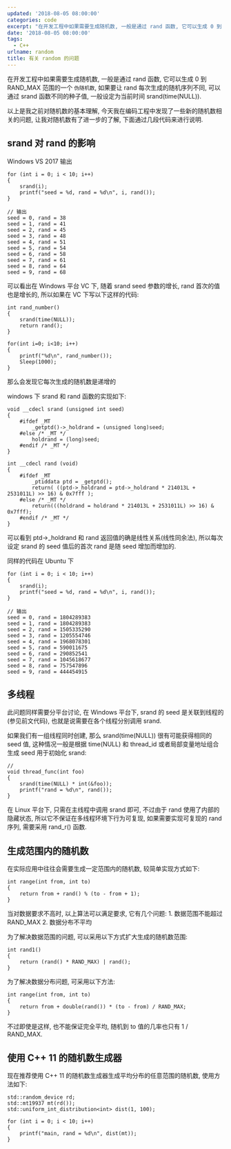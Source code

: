 ```yaml
---
updated: '2018-08-05 08:00:00'
categories: code
excerpt: "在开发工程中如果需要生成随机数, 一般是通过 rand 函数, 它可以生成 0 到 RAND_MAX 范围的一个\_伪随机数, 如果要让 rand 每次生成的随机序列不同, 可以通过 srand 函数不同的种子值, 一般设定为当前时间 srand(time(NULL)).\n以上是我之前对随机数的基本理解, 今天我在编码工程中发现了一些新的随机数相关的问题, 让我对随机数有了进一步的了解, 下面通过几段代码来进行说明."
date: '2018-08-05 08:00:00'
tags:
  - C++
urlname: random
title: 有关 random 的问题
---
```


在开发工程中如果需要生成随机数, 一般是通过 rand 函数, 它可以生成 0 到 RAND_MAX 范围的一个 `伪随机数`, 如果要让 rand 每次生成的随机序列不同, 可以通过 srand 函数不同的种子值, 一般设定为当前时间 srand(time(NULL)).


以上是我之前对随机数的基本理解, 今天我在编码工程中发现了一些新的随机数相关的问题, 让我对随机数有了进一步的了解, 下面通过几段代码来进行说明.


## srand 对 rand 的影响


Windows VS 2017 输出


```text
for (int i = 0; i < 10; i++)
{
    srand(i);
    printf("seed = %d, rand = %d\n", i, rand());
}

// 输出
seed = 0, rand = 38
seed = 1, rand = 41
seed = 2, rand = 45
seed = 3, rand = 48
seed = 4, rand = 51
seed = 5, rand = 54
seed = 6, rand = 58
seed = 7, rand = 61
seed = 8, rand = 64
seed = 9, rand = 68

```


可以看出在 Windows 平台 VC 下, 随着 srand seed 参数的增长, rand 首次的值也是增长的, 所以如果在 VC 下写以下这样的代码:


```text
int rand_number()
{
    srand(time(NULL));
    return rand();
}

for(int i=0; i<10; i++)
{
    printf("%d\n", rand_number());
    Sleep(1000);
}

```


那么会发现它每次生成的随机数是递增的


windows 下 srand 和 rand 函数的实现如下:


```text
void __cdecl srand (unsigned int seed)
{
    #ifdef _MT
        _getptd()->_holdrand = (unsigned long)seed;
    #else /* _MT */
        holdrand = (long)seed;
    #endif /* _MT */
}

int __cdecl rand (void)
{
    #ifdef _MT
        _ptiddata ptd = _getptd();
        return( ((ptd->_holdrand = ptd->_holdrand * 214013L + 2531011L) >> 16) & 0x7fff );
    #else /* _MT */
        return(((holdrand = holdrand * 214013L + 2531011L) >> 16) & 0x7fff);
    #endif /* _MT */
}

```


可以看到 ptd->_holdrand 和 rand 返回值的确是线性关系(线性同余法), 所以每次设定 srand 的 seed 值后的首次 rand 是随 seed 增加而增加的.


同样的代码在 Ubuntu 下


```text
for (int i = 0; i < 10; i++)
{
    srand(i);
    printf("seed = %d, rand = %d\n", i, rand());
}

// 输出
seed = 0, rand = 1804289383
seed = 1, rand = 1804289383
seed = 2, rand = 1505335290
seed = 3, rand = 1205554746
seed = 4, rand = 1968078301
seed = 5, rand = 590011675
seed = 6, rand = 290852541
seed = 7, rand = 1045618677
seed = 8, rand = 757547896
seed = 9, rand = 444454915

```


## 多线程


此问题同样需要分平台讨论, 在 Windows 平台下, srand 的 seed 是关联到线程的(参见前文代码), 也就是说需要在各个线程分别调用 srand.


如果我们有一组线程同时创建, 那么 srand(time(NULL)) 很有可能获得相同的 seed 值, 这种情况一般是根据 time(NULL) 和 thread_id 或者局部变量地址组合生成 seed 用于初始化 srand:


```text
//
void thread_func(int foo)
{
    srand(time(NULL) * int(&foo));
    printf("rand = %d\n", rand());
}

```


在 Linux 平台下, 只需在主线程中调用 srand 即可, 不过由于 rand 使用了内部的隐藏状态, 所以它不保证在多线程环境下行为可复现, 如果需要实现可复现的 rand 序列, 需要采用 rand_r() 函数.


## 生成范围内的随机数


在实际应用中往往会需要生成一定范围内的随机数, 较简单实现方式如下:


```text
int range(int from, int to)
{
    return from + rand() % (to - from + 1);
}

```


当对数据要求不高时, 以上算法可以满足要求, 它有几个问题: 1. 数据范围不能超过 RAND_MAX 2. 数据分布不平均


为了解决数据范围的问题, 可以采用以下方式扩大生成的随机数范围:


```text
int rand1()
{
    return (rand() * RAND_MAX) | rand();
}

```


为了解决数据分布问题, 可采用以下方法:


```text
int range(int from, int to)
{
    return from + double(rand()) * (to - from) / RAND_MAX;
}

```


不过即使是这样, 也不能保证完全平均, 随机到 to 值的几率也只有 1 / RAND_MAX.


## 使用 C++ 11 的随机数生成器


现在推荐使用 C++ 11 的随机数生成器生成平均分布的任意范围的随机数, 使用方法如下:


```text
std::random_device rd;
std::mt19937 mt(rd());
std::uniform_int_distribution<int> dist(1, 100);

for (int i = 0; i < 10; i++)
{
	printf("main, rand = %d\n", dist(mt));
}
```

